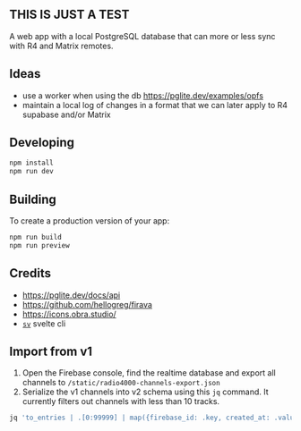 ## THIS IS JUST A TEST

A web app with a local PostgreSQL database that can more or less sync with R4 and Matrix remotes.

## Ideas

- use a worker when using the db https://pglite.dev/examples/opfs
- maintain a local log of changes in a format that we can later apply to R4 supabase and/or Matrix

## Developing

```bash
npm install
npm run dev
```

## Building

To create a production version of your app:

```bash
npm run build
npm run preview
```

## Credits

- https://pglite.dev/docs/api
- https://github.com/hellogreg/firava
- https://icons.obra.studio/
- [`sv`](https://github.com/sveltejs/cli) svelte cli

## Import from v1

1. Open the Firebase console, find the realtime database and export all channels to `/static/radio4000-channels-export.json`
2. Serialize the v1 channels into v2 schema using this `jq` command. It currently filters out channels with less than 10 tracks.

```bash
jq 'to_entries | .[0:99999] | map({firebase_id: .key, created_at: .value.created, updated_at: .value.updated, slug: .value.slug, name: .value.title, description: .value.body, image: .value.image, track_count: (.value.tracks | if . then length else 0 end), track_ids: (.value.tracks | if . then (to_entries | map(.key)) else [] end) }) | map(select(.track_count > 10)) ' static/radio4000-channels-export.json > static/r5-channels.json
```
